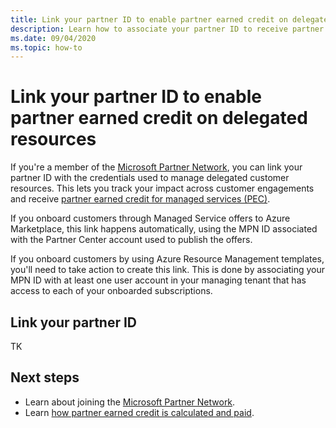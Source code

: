 ```yaml
---
title: Link your partner ID to enable partner earned credit on delegated resources
description: Learn how to associate your partner ID to receive partner earned credit on customer resources you manage through Azure Lighthouse.
ms.date: 09/04/2020
ms.topic: how-to
---
```


# Link your partner ID to enable partner earned credit on delegated resources

If you're a member of the [Microsoft Partner Network](https://partner.microsoft.com/), you can link your partner ID with the credentials used to manage delegated customer resources. This lets you track your impact across customer engagements and receive [partner earned credit for managed services (PEC)](/partner-center/partner-earned-credit).

If you onboard customers through Managed Service offers to Azure Marketplace, this link happens automatically, using the MPN ID associated with the Partner Center account used to publish the offers.

If you onboard customers by using Azure Resource Management templates, you'll need to take action to create this link. This is done by associating your MPN ID with at least one user account in your managing tenant that has access to each of your onboarded subscriptions.

## Link your partner ID

TK

## Next steps

- Learn about joining the [Microsoft Partner Network](/partner-center/mpn-overview).
- Learn [how partner earned credit is calculated and paid](/partner-center/partner-earned-credit-explanation).
